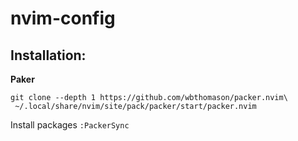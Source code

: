# nvim-config
## Installation:  
**Paker**
```
git clone --depth 1 https://github.com/wbthomason/packer.nvim\
 ~/.local/share/nvim/site/pack/packer/start/packer.nvim
```
Install packages
`:PackerSync`
